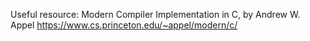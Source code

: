 Useful resource: Modern Compiler Implementation in C, by Andrew W. Appel
https://www.cs.princeton.edu/~appel/modern/c/
